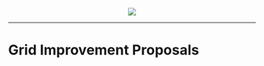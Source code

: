 <p align=center>
<img src=https://gridshl.files.wordpress.com/2022/06/img_3491.png>
</p>

---------------------------

# Grid Improvement Proposals
